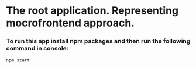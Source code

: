# The root application. Representing mocrofrontend approach.

### To run this app install npm packages and then run the following command in console:
```
npm start
```